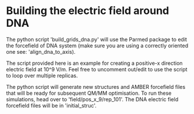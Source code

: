 # Building the electric field around DNA

The python script 'build\_grids\_dna.py' will use the Parmed package to edit the forcefield of DNA system (make sure you are using a correctly oriented one see: 'align\_dna\_to\_axis).

The script provided here is an example for creating a positive-x direction electric field at 10^9 V/m.
Feel free to uncomment out/edit to use the script to loop over multiple replicas.

The python script will generate new structures and AMBER forcefield files that will be ready for subsequent QM/MM optimisation. To run these simulations, head over to 'field/pos\_x\_9/rep\_101'. The DNA electric field forcefield files will be in 'initial\_struc'.
